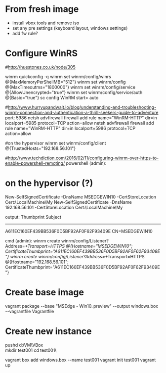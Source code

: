 
From fresh image
================
- install vbox tools and remove iso
- set any pre settings (keyboard layout, windows settings)
- add fw rule?

Configure WinRS
===============
#http://huestones.co.uk/node/305


winrm quickconfig -q 
winrm set winrm/config/winrs @{MaxMemoryPerShellMB="512"} 
winrm set winrm/config @{MaxTimeoutms="1800000"} 
winrm set winrm/config/service @{AllowUnencrypted="true"} 
winrm set winrm/config/service/auth @{Basic="true"} 
sc config WinRM start= auto

#http://www.hurryupandwait.io/blog/understanding-and-troubleshooting-winrm-connection-and-authentication-a-thrill-seekers-guide-to-adventure
port: 5986
netsh advfirewall firewall add rule name="WinRM-HTTP" dir=in localport=5985 protocol=TCP action=allow
netsh advfirewall firewall add rule name="WinRM-HTTP" dir=in localport=5986 protocol=TCP action=allow

#on the hypervisor
winrm set winrm/config/client @{TrustedHosts="192.168.56.101"}

#http://www.techdiction.com/2016/02/11/configuring-winrm-over-https-to-enable-powershell-remoting/
powershell (admin):
# on the hypervisor (?)
New-SelfSignedCertificate -DnsName MSEDGEWIN10 -CertStoreLocation Cert:\LocalMachine\My
New-SelfSignedCertificate -DnsName 192.168.56.101 -CertStoreLocation Cert:\LocalMachine\My

output:
Thumbprint                                Subject
----------                                -------
A611EC160EF439BB536F0D5BF92AF0F62F93409E  CN=MSEDGEWIN10

cmd (admin):
winrm create winrm/config/Listener?Address=*+Transport=HTTPS @{Hostname="MSEDGEWIN10"; CertificateThumbprint="A611EC160EF439BB536F0D5BF92AF0F62F93409E"}
winrm create winrm/config/Listener?Address=*+Transport=HTTPS @{Hostname="192.168.56.101"; CertificateThumbprint="A611EC160EF439BB536F0D5BF92AF0F62F93409E"}



Create base image
=================

vagrant package --base "MSEdge - Win10_preview" --output windows.box --vagrantfile Vagrantfile



Create new instance
===================

pushd d:\VM\VBox\
mkdir test001
cd test001\

vagrant box add windows.box --name test001
vagrant init test001
vagrant up